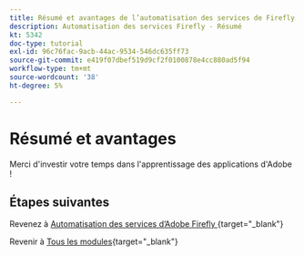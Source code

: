 ```yaml
---
title: Résumé et avantages de l’automatisation des services de Firefly
description: Automatisation des services Firefly - Résumé
kt: 5342
doc-type: tutorial
exl-id: 96c76fac-9acb-44ac-9534-546dc635ff73
source-git-commit: e419f07dbef519d9cf2f0100878e4cc880ad5f94
workflow-type: tm+mt
source-wordcount: '38'
ht-degree: 5%

---
```


# Résumé et avantages

Merci d&#39;investir votre temps dans l&#39;apprentissage des applications d&#39;Adobe !

## Étapes suivantes

Revenez à [Automatisation des services d’Adobe Firefly ](./automation.md){target="_blank"}

Revenir à [Tous les modules](./../../../overview.md){target="_blank"}

